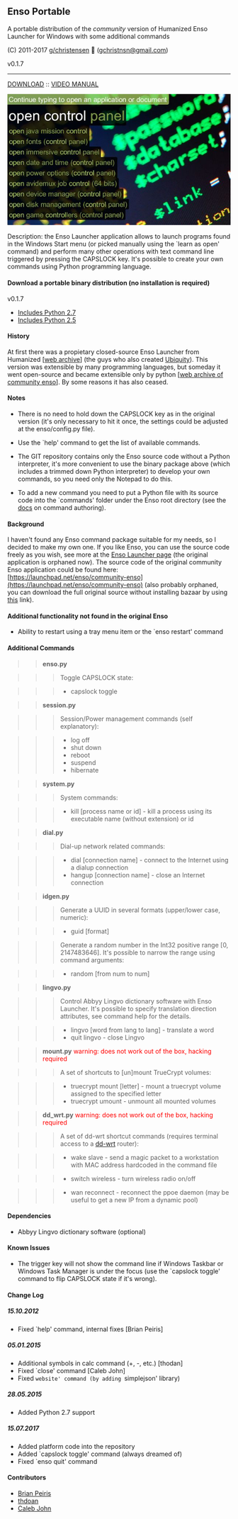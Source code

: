 ## Enso Portable

A portable distribution of the *community* version of Humanized Enso Launcher for Windows with some additional commands

(C) 2011-2017 [g/christensen](https://gchristensen.github.io/) &#x1F4C3; (gchristnsn@gmail.com)

v0.1.7

---

[DOWNLOAD](https://github.com/GChristensen/enso-portable/releases/download/0.1.7/enso-portable-0.1.7-py27.zip) :: [VIDEO MANUAL](https://youtu.be/QFXBp2vuEEA)

![screen](screen.jpg?raw=true)

Description: the Enso Launcher application allows to launch programs found in the Windows Start menu (or picked manually using the `learn as open' command) and perform many other operations with text command line 
triggered by pressing the CAPSLOCK key. It's possible to create your own commands using Python programming language.

#### Download a portable binary distribution (no installation is required)

v0.1.7

* [Includes Python 2.7](https://github.com/GChristensen/enso-portable/releases/download/0.1.7/enso-portable-0.1.7-py27.zip)
* [Includes Python 2.5](https://github.com/GChristensen/enso-portable/releases/download/0.1.7/enso-portable-0.1.7-py25.zip)

#### History

At first there was a propietary closed-source Enso Launcher from Humanized [[web archive](https://web.archive.org/web/20140701081042/http://humanized.com/)]
(the guys who also created [Ubiquity](https://youtu.be/9hXU1GAm_Qg)). This version was extensible by many programming languages, but someday it went open-source 
and became extensible only by python [[web archive of community enso](https://web.archive.org/web/20110128205130/http://www.ensowiki.com/wiki/index.php?title=Main_Page)].
By some reasons it has also ceased.

#### Notes

* There is no need to hold down the CAPSLOCK key as in the original version (it's only necessary to hit it once, the settings could be adjusted at the enso/config.py file).

* Use the `help' command to get the list of available commands.

* The GIT repository contains only the Enso source code without a Python interpreter, it's more convenient to use the binary package above (which includes a trimmed down Python interpreter) to develop your own commands, so you need only the Notepad to do this.

* To add a new command you need to put a Python file with its source code into the `commands' folder under the Enso root directory (see the [docs](commands.md) on command authoring).

#### Background

I haven't found any Enso command package suitable for my needs, so I decided to make my own one. If you like Enso, you can use the source code freely as you wish, see more at the [Enso Launcher page](https://web.archive.org/web/20110128205130/http://www.ensowiki.com/wiki/index.php?title=Main_Page) (the original application is orphaned now).
The source code of the original community Enso application could be found here:
[https://launchpad.net/enso/community-enso](https://launchpad.net/enso/community-enso) (also probably orphaned, you can download the full original source without installing bazaar by using [this](https://bazaar.launchpad.net/%7Ecommunityenso/enso/community-enso/tarball/145?start_revid=145) link).

#### Additional functionality not found in the original Enso

* Ability to restart using a tray menu item or the `enso restart' command

#### Additional Commands 

>>**enso.py**

>>>Toggle CAPSLOCK state:

>>>* capslock toggle

>>**session.py**

>>>Session/Power management commands (self explanatory):
      
>>>* log off
>>>* shut down
>>>* reboot
>>>* suspend
>>>* hibernate

>>**system.py**

>>>System commands:

>>>* kill [process name or id] - kill a process using its executable name
                                   (without extension) or id

>>**dial.py**

>>>Dial-up network related commands:
  
>>>* dial [connection name] - connect to the Internet using a dialup connection
>>>* hangup [connection name] - close an Internet connection

>>**idgen.py**

>>>Generate a UUID in several formats (upper/lower case, numeric):

>>>* guid [format]

>>>Generate a random number in the Int32 positive range [0, 2147483646].
    It's possible to narrow the range using command arguments:

>>>* random [from num to num]

>>**lingvo.py**

>>>Control Abbyy Lingvo dictionary software with Enso Launcher. It's possible to specify translation direction attributes, see command help for the details.
     
>>>* lingvo [word from lang to lang] - translate a word
>>>* quit lingvo - close Lingvo

>>**mount.py** <font color="red">warning: does not work out of the box, hacking required</font>

>>>A set of shortcuts to [un]mount TrueCrypt volumes:

>>>* truecrypt mount [letter] - mount a truecrypt volume assigned to the specified letter 
>>>* truecrypt umount - unmount all mounted volumes

>>**dd_wrt.py** <font color="red">warning: does not work out of the box, hacking required</font>

>>>A set of dd-wrt shortcut commands (requires terminal access to a [dd-wrt](http://www.dd-wrt.com) router):

>>>* wake slave - send a magic packet to a workstation with MAC address hardcoded in the command file

>>>* switch wireless - turn wireless radio on/off

>>>* wan reconnect - reconnect the ppoe daemon (may be useful to get a new IP from a dynamic pool)

#### Dependencies

* Abbyy Lingvo dictionary software (optional)

#### Known Issues

* The trigger key will not show the command line if Windows Taskbar or Windows Task Manager is under the focus (use the `capslock toggle' command to flip CAPSLOCK state if it's wrong).

#### Change Log

##### 15.10.2012

* Fixed `help' command, internal fixes [Brian Peiris]

##### 05.01.2015

* Additional symbols in calc command (+, -, etc.) [thodan]
* Fixed `close' command [Caleb John]
* Fixed `website' command (by adding `simplejson' library)

##### 28.05.2015

* Added Python 2.7 support

##### 15.07.2017

* Added platform code into the repository
* Added `capslock toggle' command (always dreamed of)
* Fixed `enso quit' command

#### Contributors

* [Brian Peiris](https://github.com/brianpeiris)
* [thdoan](https://github.com/thdoan)
* [Caleb John](https://github.com/CalebJohn)